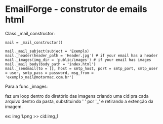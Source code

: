 # EmailForge - construtor de emails html

Class _mail_constructor:

```
mail = _mail_constructor()

mail._mail_subject(subject = 'Exemplo)
mail._header(header_path = 'Header.jpg') # if your email has a header
mail._images(img_dir = 'public/images') # if your email has images
mail._mail_body(body_path = 'index.html')
mail._sendmail(to = [], host = smtp_host, port = smtp_port, smtp_user = user, smtp_pass = password, msg_from = 'exemplo_mail@motormac.com.br')

```

Para a func _images:

faz um loop dentro do diretório das imagens criando uma cid pra cada arquivo dentro da pasta, substituindo ' ' por '_' e retirando a extenção da imagem.

ex: img 1.png >> cid:img_1
